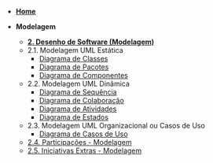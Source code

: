 <!-- docs/_sidebar.md -->

- [**Home**](README.md)

- **Modelagem**
  -  [**2. Desenho de Software (Modelagem)**](Modelagem/2.Modelagem.md)
    - 2.1. Modelagem UML Estática
      - [Diagrama de Classes](Modelagem/2.1.1.DiagramaDeClasses.md)
      - [Diagrama de Pacotes](Modelagem/2.1.2.DiagramaDePacotes.md)
      - [Diagrama de Componentes](Modelagem/2.1.3.DiagramaDeComponentes.md)
    - 2.2. Modelagem UML Dinâmica
      - [Diagrama de Sequência](Modelagem/2.2.1.DiagramaDeSequencia.md)
      - [Diagrama de Colaboração](Modelagem/2.2.2.DiagramaDeColaboracao.md)
      - [Diagrama de Atividades](Modelagem/2.2.3.DiagramaDeAtividades.md)
      - [Diagrama de Estados](Modelagem/2.2.4.DiagramaDeEstados.md)
    - 2.3. Modelagem UML Organizacional ou Casos de Uso
      - [Diagrama de Casos de Uso](Modelagem/2.3.1.DiagramaDeCasosDeUso.md)
    - [2.4. Participações - Modelagem](Modelagem/2.4.ParticipacoesModelagem.md)
    - [2.5. Iniciativas Extras - Modelagem](Modelagem/2.5.IniciativasExtras.md)
